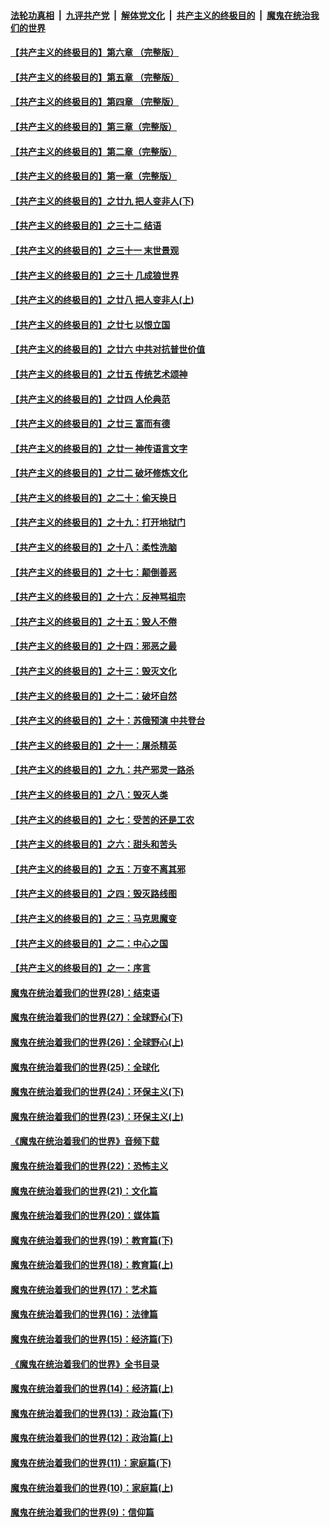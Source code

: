 ####  [法轮功真相](../../../../basic/blob/master/README.md?t=05082101) &nbsp;|&nbsp; [九评共产党](../../../../9ping.md/blob/master/README.md?t=05082101) &nbsp;|&nbsp; [解体党文化](../../../../jtdwh.md/blob/master/README.md?t=05082101)  &nbsp;|&nbsp; [共产主义的终极目的](../../../../gczydzjmd.md/blob/master/README.md?t=05082101) &nbsp;|&nbsp; [魔鬼在统治我们的世界](../../../../mgztzwmdsj.md/blob/master/README.md?t=05082101) 

#### [【共产主义的终极目的】第六章 （完整版）](../pages/nsc422/n11428913.md?t=05082101) 

#### [【共产主义的终极目的】第五章 （完整版）](../pages/nsc422/n11428912.md?t=05082101) 

#### [【共产主义的终极目的】第四章 （完整版）](../pages/nsc422/n11428907.md?t=05082101) 

#### [【共产主义的终极目的】第三章（完整版）](../pages/nsc422/n11428848.md?t=05082101) 

#### [【共产主义的终极目的】第二章（完整版）](../pages/nsc422/n11428831.md?t=05082101) 

#### [【共产主义的终极目的】第一章（完整版）](../pages/nsc422/n11417651.md?t=05082101) 

#### [【共产主义的终极目的】之廿九 把人变非人(下)](../pages/nsc422/n11344140.md?t=05082101) 

#### [【共产主义的终极目的】之三十二 结语](../pages/nsc422/n11360535.md?t=05082101) 

#### [【共产主义的终极目的】之三十一 末世景观](../pages/nsc422/n11351129.md?t=05082101) 

#### [【共产主义的终极目的】之三十 几成狼世界](../pages/nsc422/n11348280.md?t=05082101) 

#### [【共产主义的终极目的】之廿八 把人变非人(上)](../pages/nsc422/n11340492.md?t=05082101) 

#### [【共产主义的终极目的】之廿七 以恨立国](../pages/nsc422/n11336944.md?t=05082101) 

#### [【共产主义的终极目的】之廿六 中共对抗普世价值](../pages/nsc422/n11324785.md?t=05082101) 

#### [【共产主义的终极目的】之廿五 传统艺术颂神](../pages/nsc422/n11296396.md?t=05082101) 

#### [【共产主义的终极目的】之廿四 人伦典范](../pages/nsc422/n11296397.md?t=05082101) 

#### [【共产主义的终极目的】之廿三 富而有德](../pages/nsc422/n11283598.md?t=05082101) 

#### [【共产主义的终极目的】之廿一 神传语言文字](../pages/nsc422/n11263265.md?t=05082101) 

#### [【共产主义的终极目的】之廿二 破坏修炼文化](../pages/nsc422/n11245728.md?t=05082101) 

#### [【共产主义的终极目的】之二十：偷天换日](../pages/nsc422/n11238846.md?t=05082101) 

#### [【共产主义的终极目的】之十九：打开地狱门](../pages/nsc422/n11206376.md?t=05082101) 

#### [【共产主义的终极目的】之十八：柔性洗脑](../pages/nsc422/n11199994.md?t=05082101) 

#### [【共产主义的终极目的】之十七：颠倒善恶](../pages/nsc422/n11179782.md?t=05082101) 

#### [【共产主义的终极目的】之十六：反神骂祖宗](../pages/nsc422/n11166798.md?t=05082101) 

#### [【共产主义的终极目的】之十五：毁人不倦](../pages/nsc422/n11166792.md?t=05082101) 

#### [【共产主义的终极目的】之十四：邪恶之最](../pages/nsc422/n11150249.md?t=05082101) 

#### [【共产主义的终极目的】之十三：毁灭文化](../pages/nsc422/n11135227.md?t=05082101) 

#### [【共产主义的终极目的】之十二：破坏自然](../pages/nsc422/n11135214.md?t=05082101) 

#### [【共产主义的终极目的】之十：苏俄预演 中共登台](../pages/nsc422/n11118424.md?t=05082101) 

#### [【共产主义的终极目的】之十一：屠杀精英](../pages/nsc422/n11118442.md?t=05082101) 

#### [【共产主义的终极目的】之九：共产邪灵一路杀](../pages/nsc422/n11114139.md?t=05082101) 

#### [【共产主义的终极目的】之八：毁灭人类](../pages/nsc422/n11108503.md?t=05082101) 

#### [【共产主义的终极目的】之七：受苦的还是工农](../pages/nsc422/n11101809.md?t=05082101) 

#### [【共产主义的终极目的】之六：甜头和苦头](../pages/nsc422/n11096971.md?t=05082101) 

#### [【共产主义的终极目的】之五：万变不离其邪](../pages/nsc422/n11091285.md?t=05082101) 

#### [【共产主义的终极目的】之四：毁灭路线图](../pages/nsc422/n11086284.md?t=05082101) 

#### [【共产主义的终极目的】之三：马克思魔变](../pages/nsc422/n11061941.md?t=05082101) 

#### [【共产主义的终极目的】之二：中心之国](../pages/nsc422/n11047728.md?t=05082101) 

#### [【共产主义的终极目的】之一：序言](../pages/nsc422/n11086077.md?t=05082101) 

#### [魔鬼在统治着我们的世界(28)：结束语](../pages/nsc422/n10936246.md?t=05082101) 

#### [魔鬼在统治着我们的世界(27)：全球野心(下)](../pages/nsc422/n10928319.md?t=05082101) 

#### [魔鬼在统治着我们的世界(26)：全球野心(上)](../pages/nsc422/n10900318.md?t=05082101) 

#### [魔鬼在统治着我们的世界(25)：全球化](../pages/nsc422/n10788205.md?t=05082101) 

#### [魔鬼在统治着我们的世界(24)：环保主义(下)](../pages/nsc422/n10695307.md?t=05082101) 

#### [魔鬼在统治着我们的世界(23)：环保主义(上)](../pages/nsc422/n10688613.md?t=05082101) 

#### [《魔鬼在统治着我们的世界》音频下载](../pages/nsc422/n10635553.md?t=05082101) 

#### [魔鬼在统治着我们的世界(22)：恐怖主义](../pages/nsc422/n10614727.md?t=05082101) 

#### [魔鬼在统治着我们的世界(21)：文化篇](../pages/nsc422/n10597706.md?t=05082101) 

#### [魔鬼在统治着我们的世界(20)：媒体篇](../pages/nsc422/n10586579.md?t=05082101) 

#### [魔鬼在统治着我们的世界(19)：教育篇(下)](../pages/nsc422/n10564808.md?t=05082101) 

#### [魔鬼在统治着我们的世界(18)：教育篇(上)](../pages/nsc422/n10526970.md?t=05082101) 

#### [魔鬼在统治着我们的世界(17)：艺术篇](../pages/nsc422/n10499093.md?t=05082101) 

#### [魔鬼在统治着我们的世界(16)：法律篇](../pages/nsc422/n10485969.md?t=05082101) 

#### [魔鬼在统治着我们的世界(15)：经济篇(下)](../pages/nsc422/n10469975.md?t=05082101) 

#### [《魔鬼在统治着我们的世界》全书目录](../pages/nsc422/n10464261.md?t=05082101) 

#### [魔鬼在统治着我们的世界(14)：经济篇(上)](../pages/nsc422/n10457370.md?t=05082101) 

#### [魔鬼在统治着我们的世界(13)：政治篇(下)](../pages/nsc422/n10448270.md?t=05082101) 

#### [魔鬼在统治着我们的世界(12)：政治篇(上)](../pages/nsc422/n10444576.md?t=05082101) 

#### [魔鬼在统治着我们的世界(11)：家庭篇(下)](../pages/nsc422/n10440961.md?t=05082101) 

#### [魔鬼在统治着我们的世界(10)：家庭篇(上)](../pages/nsc422/n10435448.md?t=05082101) 

#### [魔鬼在统治着我们的世界(9)：信仰篇](../pages/nsc422/n10432159.md?t=05082101) 

